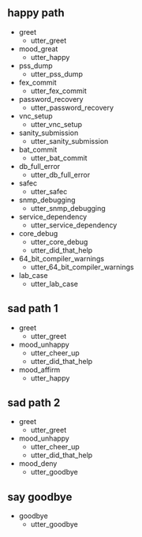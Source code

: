 ## happy path               <!-- name of the story - just for debugging -->
* greet              
  - utter_greet
* mood_great               <!-- user utterance, in format _intent[entities] -->
  - utter_happy
* pss_dump
  - utter_pss_dump
* fex_commit
  - utter_fex_commit
* password_recovery
  - utter_password_recovery
* vnc_setup
  - utter_vnc_setup
* sanity_submission
  - utter_sanity_submission
* bat_commit
  - utter_bat_commit
* db_full_error
  - utter_db_full_error
* safec
  - utter_safec
* snmp_debugging
  - utter_snmp_debugging
* service_dependency
  - utter_service_dependency
* core_debug
  - utter_core_debug
  - utter_did_that_help
* 64_bit_compiler_warnings
  - utter_64_bit_compiler_warnings
* lab_case
  - utter_lab_case

## sad path 1               <!-- this is already the start of the next story -->
* greet
  - utter_greet             <!-- action of the bot to execute -->
* mood_unhappy
  - utter_cheer_up
  - utter_did_that_help
* mood_affirm
  - utter_happy

## sad path 2
* greet
  - utter_greet
* mood_unhappy
  - utter_cheer_up
  - utter_did_that_help
* mood_deny
  - utter_goodbye

## say goodbye
* goodbye
  - utter_goodbye

